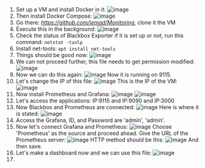 1) Set up a VM and install Docker in it:
   ![image](https://github.com/iemad/Learning-DevOps-2023/assets/17620076/199d6378-d04d-4513-bee1-72e57e92c1fb)
2) Then install Docker Compose:
   ![image](https://github.com/iemad/Learning-DevOps-2023/assets/17620076/120f76e4-dcab-4513-9a86-8b6772288a00)
3) Go there: _https://github.com/iemad/Monitoring_, clone it the VM
4) Execute this in the background:
   ![image](https://github.com/iemad/Learning-DevOps-2023/assets/17620076/725175ce-6b97-470b-bdbd-52fe71980a89)
5) Check the status of Blackbox Exporter if it is set up or not, run this command: `netstat -tunlp`
6) Install net-tools: `apt install net-tools`
7) Things should be good now:
   ![image](https://github.com/iemad/Learning-DevOps-2023/assets/17620076/ccea1901-3c60-4c52-993f-a122bd7b5955)
8) We can not proceed further, this file needs to get permission modified:
   ![image](https://github.com/iemad/Learning-DevOps-2023/assets/17620076/918a1c19-2a6d-4646-9946-d9bd0cda1f49)
9) Now we can do this again:
    ![image](https://github.com/iemad/Learning-DevOps-2023/assets/17620076/71ad48f6-2158-4049-a08c-ef66214a9a8a)
   Now it is running on 9115.
10) Let's change the IP of this file:
    ![image](https://github.com/iemad/Learning-DevOps-2023/assets/17620076/fd661d76-16df-4787-8e3e-addbf05ef8f8)
    This is the IP of the VM:
    ![image](https://github.com/iemad/Learning-DevOps-2023/assets/17620076/74890f05-a14d-4625-a161-5f93f82cc736)
11) Now install Prometheus and Grafana:
    ![image](https://github.com/iemad/Learning-DevOps-2023/assets/17620076/ba7bc942-aa26-40bf-842b-b6e6e8c4c265)
    ![image](https://github.com/iemad/Learning-DevOps-2023/assets/17620076/f5d9494d-733b-476c-a9a8-66febd6ea125)
12) Let's access the applications: IP:9115 and IP:9090 and IP:3000
13) Now Blackbox and Prometheus are connected:
    ![image](https://github.com/iemad/Learning-DevOps-2023/assets/17620076/a3ba4497-ad09-4ca6-9dd3-3cc7d4231655)
    Here is where it is stated:
    ![image](https://github.com/iemad/Learning-DevOps-2023/assets/17620076/32444039-02f1-4dd5-bebc-49efbdcdef29)
14) Access the Grafana, ID, and Password are 'admin', 'admin'.
15) Now let's connect Grafana and Prometheus:
    ![image](https://github.com/iemad/Learning-DevOps-2023/assets/17620076/3ddf4e6d-3ce4-42f8-a805-c6792204f94a)
    Choose 'Prometheus' as the source and proceed ahead.
    Give the URL of the Prometheus server:
    ![image](https://github.com/iemad/Learning-DevOps-2023/assets/17620076/66a7a111-a3b4-475c-8f1d-ee26a5cce344)
    HTTP method should be this:
    ![image](https://github.com/iemad/Learning-DevOps-2023/assets/17620076/364cdb7a-7e9e-472a-b26f-2af1ded18884)
    And then save.
16) Let's make a dashboard now and we can use this file:
    ![image](https://github.com/iemad/Learning-DevOps-2023/assets/17620076/0b1a0824-6984-4ea7-96b1-16fd238084cd)
17) 



    



   
